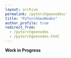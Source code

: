 ```yaml
---
layout: archive
permalink: /pytorchgeonodes/
title: "PyTorchGeoNodes"
author_profile: true
redirect_from: 
  - /pytorchgeonodes
  - /pytorchgeonodes.html
---
```


**Work in Progress**
